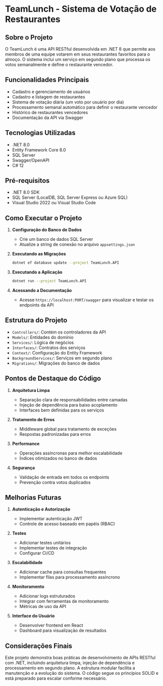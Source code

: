 # TeamLunch - Sistema de Votação de Restaurantes

## Sobre o Projeto

O TeamLunch é uma API RESTful desenvolvida em .NET 8 que permite aos membros de uma equipe votarem em seus restaurantes favoritos para o almoço. O sistema inclui um serviço em segundo plano que processa os votos semanalmente e define o restaurante vencedor.

## Funcionalidades Principais

- Cadastro e gerenciamento de usuários
- Cadastro e listagem de restaurantes
- Sistema de votação diária (um voto por usuário por dia)
- Processamento semanal automático para definir o restaurante vencedor
- Histórico de restaurantes vencedores
- Documentação da API via Swagger

## Tecnologias Utilizadas

- .NET 8.0
- Entity Framework Core 8.0
- SQL Server
- Swagger/OpenAPI
- C# 12

## Pré-requisitos

- .NET 8.0 SDK
- SQL Server (LocalDB, SQL Server Express ou Azure SQL)
- Visual Studio 2022 ou Visual Studio Code

## Como Executar o Projeto

1. **Configuração do Banco de Dados**
   - Crie um banco de dados SQL Server
   - Atualize a string de conexão no arquivo `appsettings.json`

2. **Executando as Migrações**
   ```bash
   dotnet ef database update --project TeamLunch.API
   ```

3. **Executando a Aplicação**
   ```bash
   dotnet run --project TeamLunch.API
   ```

4. **Acessando a Documentação**
   - Acesse `https://localhost:PORT/swagger` para visualizar e testar os endpoints da API

## Estrutura do Projeto

- `Controllers/`: Contém os controladores da API
- `Models/`: Entidades do domínio
- `Services/`: Lógica de negócios
- `Interfaces/`: Contratos dos serviços
- `Context/`: Configuração do Entity Framework
- `BackgroundServices/`: Serviços em segundo plano
- `Migrations/`: Migrações do banco de dados

## Pontos de Destaque do Código

1. **Arquitetura Limpa**
   - Separação clara de responsabilidades entre camadas
   - Injeção de dependência para baixo acoplamento
   - Interfaces bem definidas para os serviços

2. **Tratamento de Erros**
   - Middleware global para tratamento de exceções
   - Respostas padronizadas para erros

3. **Performance**
   - Operações assíncronas para melhor escalabilidade
   - Índices otimizados no banco de dados

4. **Segurança**
   - Validação de entrada em todos os endpoints
   - Prevenção contra votos duplicados

## Melhorias Futuras

1. **Autenticação e Autorização**
   - Implementar autenticação JWT
   - Controle de acesso baseado em papéis (RBAC)

2. **Testes**
   - Adicionar testes unitários
   - Implementar testes de integração
   - Configurar CI/CD

3. **Escalabilidade**
   - Adicionar cache para consultas frequentes
   - Implementar filas para processamento assíncrono

4. **Monitoramento**
   - Adicionar logs estruturados
   - Integrar com ferramentas de monitoramento
   - Métricas de uso da API

5. **Interface do Usuário**
   - Desenvolver frontend em React
   - Dashboard para visualização de resultados

## Considerações Finais

Este projeto demonstra boas práticas de desenvolvimento de APIs RESTful com .NET, incluindo arquitetura limpa, injeção de dependência e processamento em segundo plano. A estrutura modular facilita a manutenção e a evolução do sistema. O código segue os princípios SOLID e está preparado para escalar conforme necessário.